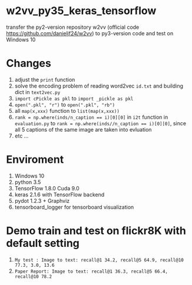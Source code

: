 
# w2vv_py35_keras_tensorflow
transfer the py2-version repository w2vv (official code https://github.com/danieljf24/w2vv) to py3-version code and test on Windows 10

# Changes
1. adjust the `print` function
2. solve the encoding problem of reading word2vec `id.txt` and building dict in `text2vec.py`
3. `import cPickle as pkl` to `import _pickle as pkl`
4. `open(".pkl", "r")` to `open(".pkl", "rb")`
5. all `map(x,xxx)` function to `list(map(x,xxx))` 
6. `rank = np.where(inds/n_caption == i)[0][0]` in `i2t` function in `evaluation.py` to `rank = np.where(inds//n_caption == i)[0][0]`, since all 5 captions of the same image are taken into evluation
7. etc ...

# Enviroment
1. Windows 10
2. python 3.5
3. TensorFlow 1.8.0 Cuda 9.0
4. keras 2.1.6 with TensorFlow backend
5. pydot 1.2.3 + Graphviz
6. tensorboard_logger for tensorboard visualization

# Demo train and test on flickr8K with default setting
1. `My test : Image to text: recall@1 34.2, recall@5 64.9, recall@10 77.3, 3.0, 13.6` 
2. `Paper Report: Image to text: recall@1 36.3, recall@5 66.4, recall@10 78.2`

